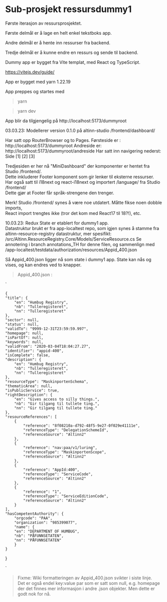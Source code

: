 # Sub-prosjekt ressursdummy1
Første iterasjon av ressursprosjektet.

Første delmål er å lage en helt enkel tekstboks app.

Andre delmål er å hente inn ressurser fra backend.

Tredje delmål er å kunne endre en ressurs og sende til backend.

Dummy app er bygget fra Vite templat, med React og TypeScript.

https://vitejs.dev/guide/

App er bygget med yarn 1.22.19

App preppes og startes med
> yarn

> yarn dev

App blir da tilgjengelig på http://localhost:5173/dummyroot

03.03.23: Modellerer version 0.1.0 på altinn-studio /frontend/dashboard/

Har satt opp RouterBrowser og to Pages. 
Førsteside er : http://localhost:5173/dummyroot
Andreside er: http://localhost:5173/dummyroot/andreside
Har satt inn navigering nederst: Side [1] [2] [3]

Tredjesiden er her nå "MiniDashboard" der komponenter er hentet fra Studio /frontend/.<br>
Dette inkluderer Footer komponent som gir lenker til eksterne ressurser.<br>
Har også satt til i18next og react-i18next og importert /language/ fra Studio /frontend/<br>
Dette gjør at Footer får språk-strengene den trenger.

Merk! Studio /frontend/ synes å være noe utdatert. Måtte fikse noen dobble imports, <br> 
React import trengtes ikke (tror det kom med React17 til 18?!), etc.<br>

10.03.23: Redux State er etablert for dummy1 app.<br>
Datastruktur brukt er fra app-localtest repo, 
som igjen synes å stamme fra altinn-resource-registry datastruktur, mer spesifikt:
/src/Altinn.ResourceRegistry.Core/Models/ServiceResource.cs
Se annotering i branch annotations_TH for denne filen, og sammenlign med
/app-localtest/testdata/authorization/resources/Appid_400.json

Så Appid_400.json ligger nå som state i dummy1 app. State kan nås og vises,
og kan endres ved to knapper.


  > Appid_400.json : 
  
  `
	
	{
	"title": {
		"en": "Humbug Registry",
		"nb": "Tulleregisteret",
		"nn": "Tulleregisteret"
	},
	"sector": null,
	"status": null,
	"validTo": "9999-12-31T23:59:59.997",
	"homepage": null,
	"isPartOf": null,
	"keywords": null,
	"validFrom": "2020-03-04T18:04:27.27",
	"identifier": "appid-400",
	"isComplete": false,
	"description": {
		"en": "Humbug Registry",
		"nb": "Tulleregisteret",
		"nn": "Tulleregisteret"
	},
	"resourceType": "MaskinportenSchema",
	"thematicArea": null,
	"isPublicService": true,
	"rightDescription": {
		"en": "Gives access to silly things.",
		"nb": "Gir tilgang til tullete ting.",
		"nn": "Gir tilgang til tullete ting."
	},
	"resourceReferences": [
		{
			"reference": "8f08210a-d792-48f5-9e27-0f029e41111e",
			"referenceType": "DelegationSchemeId",
			"referenceSource": "Altinn2"
		},
		{
			"reference": "nav:paa/v1/luring",
			"referenceType": "MaskinportenScope",
			"referenceSource": "Altinn2"
		},
		{
			"reference": "AppId:400",
			"referenceType": "ServiceCode",
			"referenceSource": "Altinn2"
		},
		{
			"reference": "1",
			"referenceType": "ServiceEditionCode",
			"referenceSource": "Altinn2"
		}
	],
	"hasCompetentAuthority": {
		"orgcode": "PAA",
		"organization": "985399077",
		"name": {
		"en": "DEPARTMENT OF HUMBUG",
		"nb": "PÅFUNNSETATEN",
		"nn": "PÅFUNNSETATEN"
		}
	}
}

`

> Fixme: Wiki formatteringen av Appid_400.json svikter i siste linje.<br>
> Det er også endel key:value par som er satt som null, e.g. homepage <br>
> der det finnes mer informasjon i andre .json objekter. Men dette er godt nok for nå.



